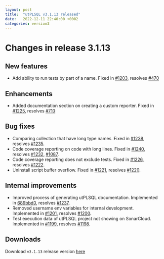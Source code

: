 ```yaml
---
layout: post
title:  "utPLSQL v3.1.13 released"
date:   2022-12-11 22:40:00 +0002
categories: version3
---
```


# Changes in release 3.1.13


## New features
  
  - Add ability to run tests by part of a name. Fixed in [#1203](https://github.com/utPLSQL/utPLSQL/pull/1203), resolves [#470](https://github.com/utPLSQL/utPLSQL/issues/470)

## Enhancements

  - Added documentation section on creating a custom reporter. Fixed in [#1225](https://github.com/utPLSQL/utPLSQL/pull/1225), resolves [#710](https://github.com/utPLSQL/utPLSQL/issues/701)

## Bug fixes

  - Comparing collection that have long type names. Fixed in [#1238](https://github.com/utPLSQL/utPLSQL/issues/1238), resolves [#1235](https://github.com/utPLSQL/utPLSQL/issues/1235). 
  - Code coverage reporting on code with long lines. Fixed in [#1240](https://github.com/utPLSQL/utPLSQL/issues/1240), resolves [#1232](https://github.com/utPLSQL/utPLSQL/issues/1232), [#1087](https://github.com/utPLSQL/utPLSQL/issues/1087). 
  - Code coverage reporting does not exclude tests. Fixed in [#1226](https://github.com/utPLSQL/utPLSQL/issues/1226), resolves [#1222](https://github.com/utPLSQL/utPLSQL/issues/1222). 
  - Uninstall script buffer overflow. Fixed in [#1221](https://github.com/utPLSQL/utPLSQL/issues/1221), resolves [#1220](https://github.com/utPLSQL/utPLSQL/issues/1220). 


## Internal improvements

  - Improved process of generating utPLSQL documentation. Implemented in [689bbd0](https://github.com/utPLSQL/utPLSQL/commit/689bbd0e365ed919315c29727bc10fbfc0dadce8), resolves [#1237](https://github.com/utPLSQL/utPLSQL/issues/1237).
  - Removed username env variables for internal development. Implemented in [#1201](https://github.com/utPLSQL/utPLSQL/issues/1221), resolves [#1200](https://github.com/utPLSQL/utPLSQL/issues/1200).
  - Test execution data of utPLSQL project not showing on SonarCloud. Implemented in [#1199](https://github.com/utPLSQL/utPLSQL/issues/1199), resolves [#1198](https://github.com/utPLSQL/utPLSQL/issues/1198).

## Downloads

Download `v3.1.13` release version [here](https://github.com/utPLSQL/utPLSQL/releases/tag/v3.1.13)